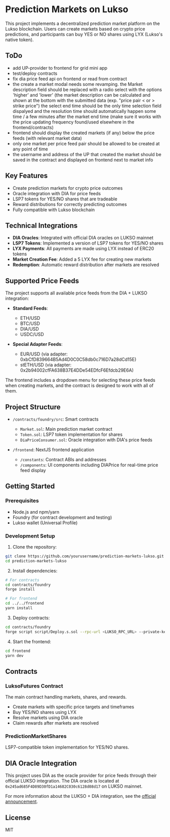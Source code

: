 # Prediction Markets on Lukso

This project implements a decentralized prediction market platform on the Lukso blockchain. Users can create markets based on crypto price predictions, and participants can buy YES or NO shares using LYX (Lukso's native token).

## ToDo

- add UP-provider to frontend for grid mini app
- test/deploy contracts
- fix dia price feed api on frontend or read from contract
- the create a market modal needs some revamping. the Market description field should be replaced with a radio select with the options 'higher' and 'lower' (the market description can be calculated and shown at the bottom with the submitted data (exp. "price pair < or > strike price") the select end time should be the only time selection field dispalyed and the resolution time should automatically happen some time / a few minutes after the market end time (make sure it works with the price updating frequency found/used elsewhere in the frontend/contracts)
- frontend should display the created markets (if any) below the price feeds (with relevant market data)
- only one market per price feed pair should be allowed to be created at any point of time
- the username and address of the UP that created the market should be saved in the contract and displayed on frontend next to market info

## Key Features

- Create prediction markets for crypto price outcomes
- Oracle integration with DIA for price feeds
- LSP7 tokens for YES/NO shares that are tradeable
- Reward distributions for correctly predicting outcomes
- Fully compatible with Lukso blockchain

## Technical Integrations

- **DIA Oracles**: Integrated with official DIA oracles on LUKSO mainnet
- **LSP7 Tokens**: Implemented a version of LSP7 tokens for YES/NO shares
- **LYX Payments**: All payments are made using LYX instead of ERC20 tokens
- **Market Creation Fee**: Added a 5 LYX fee for creating new markets
- **Redemption**: Automatic reward distribution after markets are resolved

## Supported Price Feeds

The project supports all available price feeds from the DIA + LUKSO integration:

- **Standard Feeds**:
  - ETH/USD
  - BTC/USD
  - DIA/USD
  - USDC/USD

- **Special Adapter Feeds**:
  - EUR/USD (via adapter: 0xbCfD839664B5Ad4D0C0C58db0c716D7a28dCd15E)
  - stETH/USD (via adapter: 0x2b94002cfFA638B37E4DDe54EDfcF6Efdcb29E6A)

The frontend includes a dropdown menu for selecting these price feeds when creating markets, and the contract is designed to work with all of them.

## Project Structure

- `/contracts/foundry/src`: Smart contracts
  - `Market.sol`: Main prediction market contract
  - `Token.sol`: LSP7 token implementation for shares
  - `DiaPriceConsumer.sol`: Oracle integration with DIA's price feeds

- `/frontend`: NextJS frontend application
  - `/constants`: Contract ABIs and addresses
  - `/components`: UI components including DIAPrice for real-time price feed display

## Getting Started

### Prerequisites

- Node.js and npm/yarn
- Foundry (for contract development and testing)
- Lukso wallet (Universal Profile)

### Development Setup

1. Clone the repository:
```bash
git clone https://github.com/yourusername/prediction-markets-lukso.git
cd prediction-markets-lukso
```

2. Install dependencies:
```bash
# For contracts
cd contracts/foundry
forge install

# For frontend
cd ../../frontend
yarn install
```

3. Deploy contracts:
```bash
cd contracts/foundry
forge script script/Deploy.s.sol --rpc-url <LUKSO_RPC_URL> --private-key <YOUR_PRIVATE_KEY> --broadcast
```

4. Start the frontend:
```bash
cd frontend
yarn dev
```

## Contracts

### LuksoFutures Contract

The main contract handling markets, shares, and rewards.

- Create markets with specific price targets and timeframes
- Buy YES/NO shares using LYX
- Resolve markets using DIA oracle
- Claim rewards after markets are resolved

### PredictionMarketShares

LSP7-compatible token implementation for YES/NO shares.

## DIA Oracle Integration

This project uses DIA as the oracle provider for price feeds through their official LUKSO integration. The DIA oracle is located at `0x245ad685F4D89D30fD1a14682C030c6128d08d17` on LUKSO mainnet.

For more information about the LUKSO + DIA integration, see the [official announcement](https://www.diadata.org/blog/post/lukso-partners-with-dia-oracles-mainnet/).

## License

MIT 